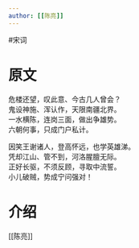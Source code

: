 ```yaml
---
author: [[陈亮]]
---
```

#宋词
# 原文
危楼还望，叹此意、今古几人曾会？  
鬼设神施、浑认作，天限南疆北界。  
一水横陈，连岗三面，做出争雄势。  
六朝何事，只成门户私计。  
  
因笑王谢诸人，登高怀远，也学英雄涕。  
凭却江山、管不到，河洛腥膻无际。  
正好长驱，不须反顾，寻取中流誓。  
小儿破贼，势成宁问强对！
# 介绍
[[陈亮]]
